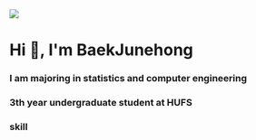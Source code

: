 <img src="https://capsule-render.vercel.app/api?type=Waving&color=F7EFE9&height=150&section=header&text=Baek's%20GihHub&fontSize=50&fontAlign=25&fontAlignY=40"/>



<h1 align="left">Hi 👋, I'm BaekJunehong</h1>
<h3 align="left">I am majoring in statistics and computer engineering</h3>
<h3 align="left">3th year undergraduate student at HUFS</h3>



<h3 align="left">skill</h3>
<p align="left"><img src="https://img.shields.io/badge/TypeScript-3178C6?style=flat&logo=TypeScript&logoColor=white"/>
</p>

